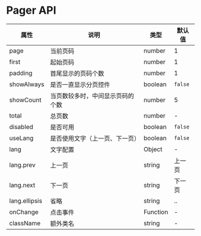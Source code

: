 # Pager API

属性 | 说明 | 类型 | 默认值
-----|-----|-----|------
page | 当前页码 | number | 1
first | 起始页码 | number | 1
padding | 首尾显示的页码个数 | number | 1
showAlways | 是否一直显示分页控件 | boolean | `false`
showCount | 当页数较多时，中间显示页码的个数 | number | 5
total | 总页数 | number | -
disabled | 是否可用 | boolean | `false`
useLang | 是否使用文字（上一页、下一页） | boolean | `false`
lang | 文字配置 | Object | -
lang.prev | 上一页 | string | 上一页
lang.next | 下一页 | string | 下一页
lang.ellipsis | 省略 | string | ..
onChange | 点击事件 | Function | -
className | 额外类名 | string | -
